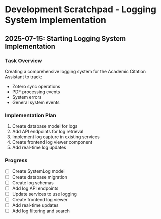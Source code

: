 # Development Scratchpad - Logging System Implementation

## 2025-07-15: Starting Logging System Implementation

### Task Overview
Creating a comprehensive logging system for the Academic Citation Assistant to track:
- Zotero sync operations
- PDF processing events
- System errors
- General system events

### Implementation Plan
1. Create database model for logs
2. Add API endpoints for log retrieval
3. Implement log capture in existing services
4. Create frontend log viewer component
5. Add real-time log updates

### Progress
- [ ] Create SystemLog model
- [ ] Create database migration
- [ ] Create log schemas
- [ ] Add log API endpoints
- [ ] Update services to use logging
- [ ] Create frontend log viewer
- [ ] Add real-time updates
- [ ] Add log filtering and search